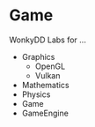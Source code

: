 # Game

WonkyDD Labs for ...

- Graphics
  - OpenGL
  - Vulkan
- Mathematics
- Physics
- Game
- GameEngine

<br>
